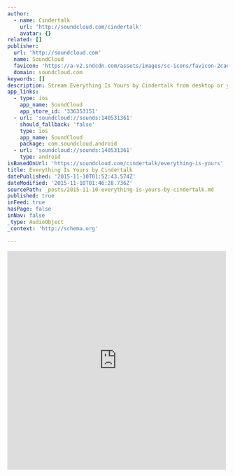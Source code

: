 ```yaml
---
author:
  - name: Cindertalk
    url: 'http://soundcloud.com/cindertalk'
    avatar: {}
related: []
publisher:
  url: 'http://soundcloud.com'
  name: SoundCloud
  favicon: 'https://a-v2.sndcdn.com/assets/images/sc-icons/favicon-2cadd14b.ico'
  domain: soundcloud.com
keywords: []
description: Stream Everything Is Yours by Cindertalk from desktop or your mobile device
app_links:
  - type: ios
    app_name: SoundCloud
    app_store_id: '336353151'
  - url: 'soundcloud://sounds:140531361'
    should_fallback: 'false'
    type: ios
    app_name: SoundCloud
    package: com.soundcloud.android
  - url: 'soundcloud://sounds:140531361'
    type: android
isBasedOnUrl: 'https://soundcloud.com/cindertalk/everything-is-yours'
title: Everything Is Yours by Cindertalk
datePublished: '2015-11-10T01:52:43.574Z'
dateModified: '2015-11-10T01:46:28.736Z'
sourcePath: _posts/2015-11-10-everything-is-yours-by-cindertalk.md
published: true
inFeed: true
hasPage: false
inNav: false
_type: AudioObject
_context: 'http://schema.org'

---
```

<iframe src="https://cdn.embedly.com/widgets/media.html?src=https%3A%2F%2Fw.soundcloud.com%2Fplayer%2F%3Fvisual%3Dtrue%26url%3Dhttp%253A%252F%252Fapi.soundcloud.com%252Ftracks%252F140531361%26show_artwork%3Dtrue&amp;url=https%3A%2F%2Fsoundcloud.com%2Fcindertalk%2Feverything-is-yours&amp;image=http%3A%2F%2Fi1.sndcdn.com%2Fartworks-000074081523-0cpter-t500x500.jpg&amp;key=b7d04c9b404c499eba89ee7072e1c4f7&amp;type=text%2Fhtml&amp;schema=soundcloud" width="500" height="500" scrolling="no" frameborder="0" allowfullscreen="allowfullscreen" style=""></iframe>